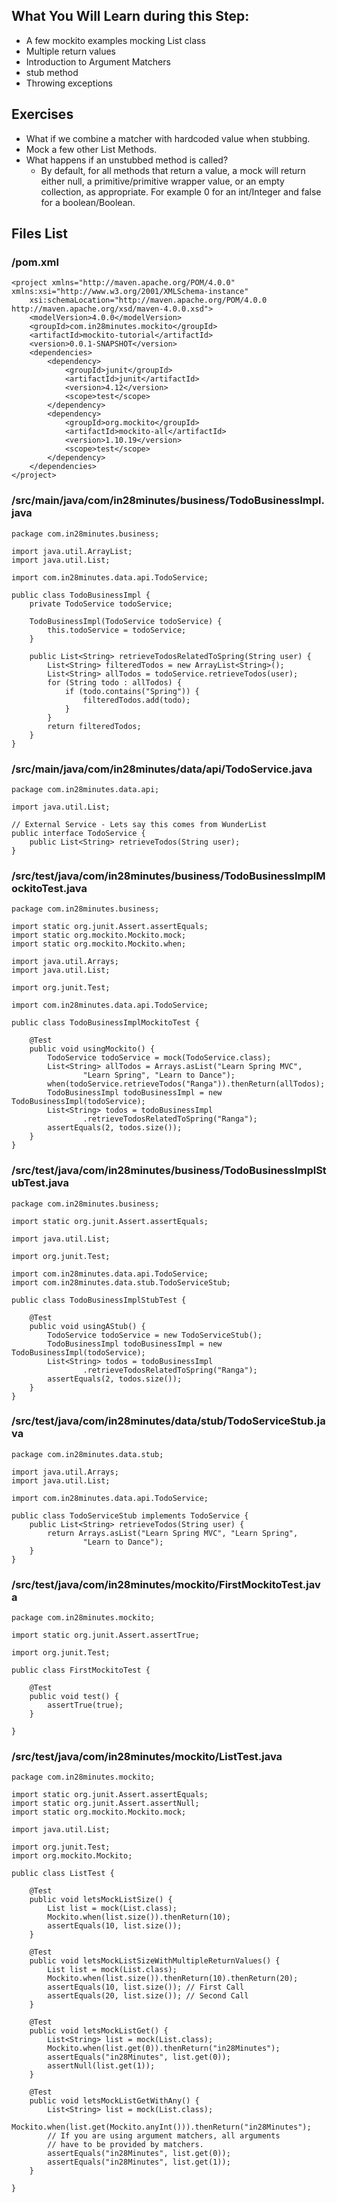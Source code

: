 ## What You Will Learn during this Step:
- A few mockito examples mocking List class
- Multiple return values
- Introduction to Argument Matchers
- stub method
- Throwing exceptions

## Exercises
- What if we combine a matcher with hardcoded value when stubbing.
- Mock a few other List Methods.
- What happens if an unstubbed method is called?
  - By default, for all methods that return a value, a mock will return either null, a primitive/primitive wrapper value, or an empty collection, as appropriate. For example 0 for an int/Integer and false for a boolean/Boolean. 

## Files List
### /pom.xml
```
<project xmlns="http://maven.apache.org/POM/4.0.0" xmlns:xsi="http://www.w3.org/2001/XMLSchema-instance"
	xsi:schemaLocation="http://maven.apache.org/POM/4.0.0 http://maven.apache.org/xsd/maven-4.0.0.xsd">
	<modelVersion>4.0.0</modelVersion>
	<groupId>com.in28minutes.mockito</groupId>
	<artifactId>mockito-tutorial</artifactId>
	<version>0.0.1-SNAPSHOT</version>
	<dependencies>
		<dependency>
			<groupId>junit</groupId>
			<artifactId>junit</artifactId>
			<version>4.12</version>
			<scope>test</scope>
		</dependency>
		<dependency>
			<groupId>org.mockito</groupId>
			<artifactId>mockito-all</artifactId>
			<version>1.10.19</version>
			<scope>test</scope>
		</dependency>
	</dependencies>
</project>
```
### /src/main/java/com/in28minutes/business/TodoBusinessImpl.java
```
package com.in28minutes.business;

import java.util.ArrayList;
import java.util.List;

import com.in28minutes.data.api.TodoService;

public class TodoBusinessImpl {
	private TodoService todoService;

	TodoBusinessImpl(TodoService todoService) {
		this.todoService = todoService;
	}

	public List<String> retrieveTodosRelatedToSpring(String user) {
		List<String> filteredTodos = new ArrayList<String>();
		List<String> allTodos = todoService.retrieveTodos(user);
		for (String todo : allTodos) {
			if (todo.contains("Spring")) {
				filteredTodos.add(todo);
			}
		}
		return filteredTodos;
	}
}
```
### /src/main/java/com/in28minutes/data/api/TodoService.java
```
package com.in28minutes.data.api;

import java.util.List;

// External Service - Lets say this comes from WunderList
public interface TodoService {
	public List<String> retrieveTodos(String user);
}
```
### /src/test/java/com/in28minutes/business/TodoBusinessImplMockitoTest.java
```
package com.in28minutes.business;

import static org.junit.Assert.assertEquals;
import static org.mockito.Mockito.mock;
import static org.mockito.Mockito.when;

import java.util.Arrays;
import java.util.List;

import org.junit.Test;

import com.in28minutes.data.api.TodoService;

public class TodoBusinessImplMockitoTest {

	@Test
	public void usingMockito() {
		TodoService todoService = mock(TodoService.class);
		List<String> allTodos = Arrays.asList("Learn Spring MVC",
				"Learn Spring", "Learn to Dance");
		when(todoService.retrieveTodos("Ranga")).thenReturn(allTodos);
		TodoBusinessImpl todoBusinessImpl = new TodoBusinessImpl(todoService);
		List<String> todos = todoBusinessImpl
				.retrieveTodosRelatedToSpring("Ranga");
		assertEquals(2, todos.size());
	}
}
```
### /src/test/java/com/in28minutes/business/TodoBusinessImplStubTest.java
```
package com.in28minutes.business;

import static org.junit.Assert.assertEquals;

import java.util.List;

import org.junit.Test;

import com.in28minutes.data.api.TodoService;
import com.in28minutes.data.stub.TodoServiceStub;

public class TodoBusinessImplStubTest {

	@Test
	public void usingAStub() {
		TodoService todoService = new TodoServiceStub();
		TodoBusinessImpl todoBusinessImpl = new TodoBusinessImpl(todoService);
		List<String> todos = todoBusinessImpl
				.retrieveTodosRelatedToSpring("Ranga");
		assertEquals(2, todos.size());
	}
}
```
### /src/test/java/com/in28minutes/data/stub/TodoServiceStub.java
```
package com.in28minutes.data.stub;

import java.util.Arrays;
import java.util.List;

import com.in28minutes.data.api.TodoService;

public class TodoServiceStub implements TodoService {
	public List<String> retrieveTodos(String user) {
		return Arrays.asList("Learn Spring MVC", "Learn Spring",
				"Learn to Dance");
	}
}
```
### /src/test/java/com/in28minutes/mockito/FirstMockitoTest.java
```
package com.in28minutes.mockito;

import static org.junit.Assert.assertTrue;

import org.junit.Test;

public class FirstMockitoTest {

	@Test
	public void test() {
		assertTrue(true);
	}

}
```
### /src/test/java/com/in28minutes/mockito/ListTest.java
```
package com.in28minutes.mockito;

import static org.junit.Assert.assertEquals;
import static org.junit.Assert.assertNull;
import static org.mockito.Mockito.mock;

import java.util.List;

import org.junit.Test;
import org.mockito.Mockito;

public class ListTest {

	@Test
	public void letsMockListSize() {
		List list = mock(List.class);
		Mockito.when(list.size()).thenReturn(10);
		assertEquals(10, list.size());
	}

	@Test
	public void letsMockListSizeWithMultipleReturnValues() {
		List list = mock(List.class);
		Mockito.when(list.size()).thenReturn(10).thenReturn(20);
		assertEquals(10, list.size()); // First Call
		assertEquals(20, list.size()); // Second Call
	}

	@Test
	public void letsMockListGet() {
		List<String> list = mock(List.class);
		Mockito.when(list.get(0)).thenReturn("in28Minutes");
		assertEquals("in28Minutes", list.get(0));
		assertNull(list.get(1));
	}

	@Test
	public void letsMockListGetWithAny() {
		List<String> list = mock(List.class);
		Mockito.when(list.get(Mockito.anyInt())).thenReturn("in28Minutes");
		// If you are using argument matchers, all arguments
		// have to be provided by matchers.
		assertEquals("in28Minutes", list.get(0));
		assertEquals("in28Minutes", list.get(1));
	}

}
```
